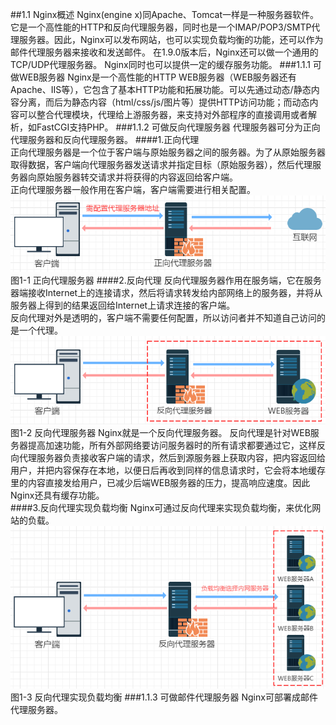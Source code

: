 ##1.1 Nginx概述
Nginx(engine x)同Apache、Tomcat一样是一种服务器软件。它是一个高性能的HTTP和反向代理服务器，同时也是一个IMAP/POP3/SMTP代理服务器。因此，Nginx可以发布网站，也可以实现负载均衡的功能，还可以作为邮件代理服务器来接收和发送邮件。
在1.9.0版本后，Nginx还可以做一个通用的TCP/UDP代理服务器。
Nginx同时也可以提供一定的缓存服务功能。
###1.1.1 可做WEB服务器
Nginx是一个高性能的HTTP WEB服务器（WEB服务器还有Apache、IIS等），它包含了基本HTTP功能和拓展功能。可以先通过动态/静态内容分离，而后为静态内容（html/css/js/图片等）提供HTTP访问功能；而动态内容可以整合代理模块，代理给上游服务器，来支持对外部程序的直接调用或者解析，如FastCGI支持PHP。
###1.1.2 可做反向代理服务器
代理服务器可分为正向代理服务器和反向代理服务器。
####1.正向代理  
正向代理服务器是一个位于客户端与原始服务器之间的服务器。为了从原始服务器取得数据，客户端向代理服务器发送请求并指定目标（原始服务器），然后代理服务器向原始服务器转交请求并将获得的内容返回给客户端。  
正向代理服务器一般作用在客户端，客户端需要进行相关配置。
![](/assets/微信截图_20180202155114.png)
图1-1 正向代理服务器
####2.反向代理
反向代理服务器作用在服务端，它在服务器端接收Internet上的连接请求，然后将请求转发给内部网络上的服务器，并将从服务器上得到的结果返回给Internet上请求连接的客户端。  
反向代理对外是透明的，客户端不需要任何配置，所以访问者并不知道自己访问的是一个代理。
![](/assets/微信截图_20180202154419.png)
图1-2 反向代理服务器
Nginx就是一个反向代理服务器。
反向代理是针对WEB服务器提高加速功能，所有外部网络要访问服务器时的所有请求都要通过它，这样反向代理服务器负责接收客户端的请求，然后到源服务器上获取内容，把内容返回给用户，并把内容保存在本地，以便日后再收到同样的信息请求时，它会将本地缓存里的内容直接发给用户，已减少后端WEB服务器的压力，提高响应速度。因此Nginx还具有缓存功能。  
####3.反向代理实现负载均衡
Nginx可通过反向代理来实现负载均衡，来优化网站的负载。
![](/assets/微信截图_20180202162751.png)
图1-3 反向代理实现负载均衡
###1.1.3 可做邮件代理服务器
Nginx可部署成邮件代理服务器。